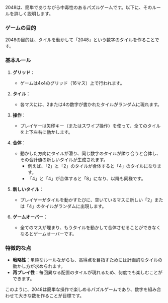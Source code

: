 2048は、簡単でありながら中毒性のあるパズルゲームです。以下に、そのルールを詳しく説明します。

### ゲームの目的
2048の目的は、タイルを動かして「2048」という数字のタイルを作ることです。

### 基本ルール

1. **グリッド**：
   - ゲームは4x4のグリッド（16マス）上で行われます。
   
2. **タイル**：
   - 各マスには、2または4の数字が書かれたタイルがランダムに現れます。
   
3. **操作**：
   - プレイヤーは矢印キー（またはスワイプ操作）を使って、全てのタイルを上下左右に動かします。
   
4. **合体**：
   - 動かした方向にタイルが滑り、同じ数字のタイルが隣り合うと合体し、その合計値の新しいタイルが生成されます。
     - 例えば、「2」と「2」のタイルが合体すると「4」のタイルになります。
     - 「4」と「4」が合体すると「8」になり、以降も同様です。
   
5. **新しいタイル**：
   - プレイヤーがタイルを動かすたびに、空いているマスに新しい「2」または「4」のタイルがランダムに出現します。
   
6. **ゲームオーバー**：
   - 全てのマスが埋まり、もうタイルを動かして合体させることができなくなるとゲームオーバーです。

### 特徴的な点

- **戦略性**：単純なルールながらも、高得点を目指すためには計画的なタイルの動かし方が求められます。
- **再プレイ性**：毎回異なる配置のタイルが現れるため、何度でも楽しむことができます。

このように、2048は簡単な操作で楽しめるパズルゲームであり、数字を組み合わせて大きな数を作ることが目標です。